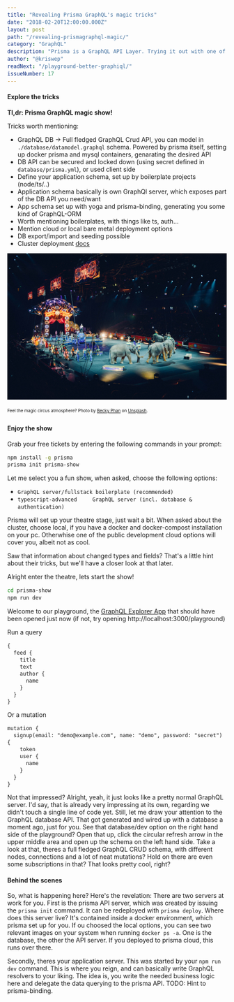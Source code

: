 ```yaml
---
title: "Revealing Prisma GraphQL's magic tricks"
date: "2018-02-20T12:00:00.000Z"
layout: post
path: "/revealing-prismagraphql-magic/"
category: "GraphQL"
description: "Prisma is a GraphQL API Layer. Trying it out with one of the available boilerplates gives you a ton of great features, almost feeling like magic. But is it? Let's have a look behind the tricks!"
author: "@kriswep"
readNext: "/playground-better-graphiql/"
issueNumber: 17
---
```


#### Explore the tricks

**Tl,dr: Prisma GraphQL magic show!**

Tricks worth mentioning:
 - GraphQL DB -> Full fledged GraphQL Crud API, you can model in `./database/datamodel.graphql` schema. Powered by prisma itself, setting up docker prisma and mysql containers, genarating the desired API
  - DB API can be secured and locked down (using secret defined in `database/prisma.yml`), or used client side
  - Define your application schema, set up by boilerplate projects (node/ts/..)
  - Application schema basically is own GraphQl server, which exposes part of the DB API you need/want
  - App schema set up with yoga and prisma-binding, generating you some kind of GraphQL-ORM
  - Worth mentioning boilerplates, with things like ts, auth...
  - Mention cloud or local bare metal deployment options
  - DB export/import and seeding possible
  - Cluster deployment [docs](https://www.prismagraphql.com/docs/tutorials/cluster-deployment/local-(docker)-meemaesh3k)

![A circus show with elephants and different artists, some of them on motorcyles.](circus.jpg)

<p><sub><sup>Feel the magic circus atmosphere? Photo by <a href="https://unsplash.com/@beckyphan">Becky Phan</a> on <a href="https://unsplash.com/photos/o8-670KHgK8">Unsplash</a>.</sup></sub></p>

#### Enjoy the show

Grab your free tickets by entering the following commands in your prompt:

```bash
npm install -g prisma
prisma init prisma-show
```

Let me select you a fun show, when asked, choose the following options:
 - `GraphQL server/fullstack boilerplate (recommended)`
 - `typescript-advanced     GraphQL server (incl. database & authentication)`

Prisma will set up your theatre stage, just wait a bit. When asked about the cluster, choose local, if you have a docker and docker-compost installation on your pc. Otherwhise one of the public development cloud options will cover you, albeit not as cool.

Saw that information about changed types and fields? That's a little hint about their tricks, but we'll have a closer look at that later.

Alright enter the theatre, lets start the show!

```bash
cd prisma-show
npm run dev
```

Welcome to our playground, the [GraphQL Explorer App](/playground-better-graphiql/) that should have been opened just now (if not, try opening http://localhost:3000/playground)

Run a query
```
{
  feed {
    title
    text
    author {
      name
    }
  }
}
```
Or a mutation
```
mutation {
  signup(email: "demo@example.com", name: "demo", password: "secret") {
    token
    user {
      name
    }
  }
}
```

Not that impressed? Alright, yeah, it just looks like a pretty normal GraphQL server. I'd say, that is already very impressing at its own, regarding we didn't touch a single line of code yet. Still, let me draw your attention to the GraphQL database API. That got generated and wired up with a database a moment ago, just for you. See that database/dev option on the right hand side of the playground? Open that up, click the circular refresh arrow in the upper middle area and open up the schema on the left hand side. Take a look at that, theres a full fledged GraphQL CRUD schema, with different nodes, connections and a lot of neat mutations? Hold on there are even some subscriptions in that? That looks pretty cool, right?

#### Behind the scenes

So, what is happening here? Here's the revelation: There are two servers at work for you. First is the prisma API server, which was created by issuing the `prisma init` command. It can be redeployed with `prisma deploy`. Where does this server live? It's contained inside a docker environment, which prisma set up for you. If ou choosed the local options, you can see two relevant images on your system when running `docker ps -a`. One is the database, the other the API server. If you deployed to prisma cloud, this runs over there.

Secondly, theres your application server. This was started by your `npm run dev` command. This is where you reign, and can basically write GraphQL resolvers to your liking. The idea is, you write the needed business logic here and delegate the data querying to the prisma API. TODO: Hint to prisma-binding.